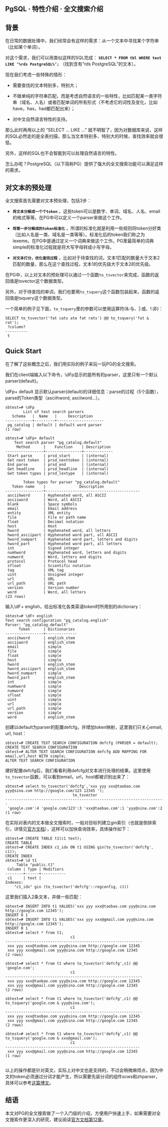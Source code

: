 ## PgSQL · 特性介绍 · 全文搜索介绍


    
## 背景


在日常的数据处理中，我们经常会有这样的需求：从一个文本中寻找某个字符串（比如某个单词）。  


对这个需求，我们可以用类似这样的SQL完成： **`SELECT * FROM tbl WHERE text LIKE ‘%rds PostgreSQL%’;`** （找到含有“rds PostgreSQL”的文本）。  


现在我们考虑一些特殊的情形：  


* 需要查找的文本特别多，特别大；  

  
* 不做单纯的字符串匹配，而是考虑自然语言的一些特性，比如匹配某一类字符串（域名、人名）或者匹配单词的所有形式（不考虑它的词性及变化，比如have，has，had都匹配出来）；  

  
* 对中文自然语言特性的支持。  



那么此时再用以上的 “SELECT … LIKE …” 就不明智了，因为对数据库来说，这样的SQL必然走的是全表扫描，那么当文本特别多、特别大的时候，查找效率就会很低。  


另外，这样的SQL也不会智能到可以处理自然语言的特性。  


怎么办呢？PostgreSQL（以下简称PG）提供了强大的全文搜索功能可以满足这样的需求。  

## 对文本的预处理


全文搜索首先需要对文本预处理，包括3步：  


* **`将文本分解成一个个token`** ，这些token可以是数字、单词、域名、人名、email的格式等等。在PG中可以定义一个parser来做这个工作。  

  
* **`将第一步分解成的token标准化`** ，所谓的标准化就是利用一些规则将token分好类（比如人名是一类、域名是一类等等）。标准化后的token我们称之为lexeme。在PG中是通过定义一个词典来做这个工作。PG里最简单的词典simple的标准化过程就是将大写字母转成小写字母。  

  
* **`对文本打分，优化查找过程`** ，比如对于待查找的词，文本1匹配的数量大于文本2匹配的数量，那么在这个查找过程，文本1的优先级大于文本2的优先级。  



在PG中，以上对文本的预处理可以通过一个函数`to_tsvector`来完成，函数的返回值是tsvector这个数据类型。  


另外，对于待查找的单词，我们也要用`to_tsquery`这个函数包装起来，函数的返回值是tsquery这个数据类型。  


一个简单的例子见下面，`to_tsquery`里的参数可以使用运算符(&:与、|:或、!:非)：  

```LANG
SELECT to_tsvector('fat cats ate fat rats') @@ to_tsquery('fat & rat');
 ?column?
----------
 t

```

## Quick Start


在了解了这些概念之后，我们用实际的例子来玩一玩PG的全文搜索。  


我们在client端输入以下命令，\dFp显示的是所有的parser，这里只有一个默认parser(default)。  


\dFp+ default 显示默认parser(default)的详细信息：parse的过程（5个函数），parse的Token类型（asciihword, asciiword…）。  

```LANG
sbtest=# \dFp
        List of text search parsers
   Schema   |  Name   |     Description
------------+---------+---------------------
 pg_catalog | default | default word parser
(1 row)

sbtest=# \dFp+ default
    Text search parser "pg_catalog.default"
     Method      |    Function    | Description
-----------------+----------------+-------------
 Start parse     | prsd_start     | (internal)
 Get next token  | prsd_nexttoken | (internal)
 End parse       | prsd_end       | (internal)
 Get headline    | prsd_headline  | (internal)
 Get token types | prsd_lextype   | (internal)

        Token types for parser "pg_catalog.default"
   Token name    |               Description
-----------------+------------------------------------------
 asciihword      | Hyphenated word, all ASCII
 asciiword       | Word, all ASCII
 blank           | Space symbols
 email           | Email address
 entity          | XML entity
 file            | File or path name
 float           | Decimal notation
 host            | Host
 hword           | Hyphenated word, all letters
 hword_asciipart | Hyphenated word part, all ASCII
 hword_numpart   | Hyphenated word part, letters and digits
 hword_part      | Hyphenated word part, all letters
 int             | Signed integer
 numhword        | Hyphenated word, letters and digits
 numword         | Word, letters and digits
 protocol        | Protocol head
 sfloat          | Scientific notation
 tag             | XML tag
 uint            | Unsigned integer
 url             | URL
 url_path        | URL path
 version         | Version number
 word            | Word, all letters
(23 rows)

```


输入\dF+ english，给出标准化各类英语token时所用到的dictionary：  

```LANG
sbtest=# \dF+ english
Text search configuration "pg_catalog.english"
Parser: "pg_catalog.default"
      Token      | Dictionaries
-----------------+--------------
 asciihword      | english_stem
 asciiword       | english_stem
 email           | simple
 file            | simple
 float           | simple
 host            | simple
 hword           | english_stem
 hword_asciipart | english_stem
 hword_numpart   | simple
 hword_part      | english_stem
 int             | simple
 numhword        | simple
 numword         | simple
 sfloat          | simple
 uint            | simple
 url             | simple
 url_path        | simple
 version         | simple
 word            | english_stem

```


创建以default为parser的配置defcfg，并增加token映射，这里我们只关心email, url, host：  

```LANG
sbtest=# CREATE TEXT SEARCH CONFIGURATION defcfg (PARSER = default);
CREATE TEXT SEARCH CONFIGURATION
sbtest=# ALTER TEXT SEARCH CONFIGURATION defcfg ADD MAPPING FOR email,url,host WITH simple;
ALTER TEXT SEARCH CONFIGURATION

```


建好配置defcfg后，我们看看利用defcfg对文本进行处理的结果。这里使用`to_tsvector`函数，可以看到email，url，host都被识别出来了：  

```LANG
sbtest=# select to_tsvector('defcfg','xxx yyy xxx@taobao.com yyy@sina.com http://google.com/123 12345 ');
                              to_tsvector
-----------------------------------------------------------------------
 'google.com':4 'google.com/123':3 'xxx@taobao.com':1 'yyy@sina.com':2
(1 row)

```


在实际对表内的文本做全文搜索时，一般对目标列建立gin索引（也就是倒排索引，详情见[官方文档][0]），这样可以加快查询效率，具体操作如下：  

```LANG
sbtest=# CREATE TABLE t1(c1 text);
CREATE TABLE
sbtest=# CREATE INDEX c1_idx ON t1 USING gin(to_tsvector('defcfg', c1));
CREATE INDEX
sbtest=# \d t1
     Table "public.t1"
 Column | Type | Modifiers
--------+------+-----------
 c1     | text |
Indexes:
    "c1_idx" gin (to_tsvector('defcfg'::regconfig, c1))

```


这里我们插入2条文本，并做一些匹配：  

```LANG
sbtest=# INSERT INTO t1 VALUES('xxx yyy xxx@taobao.com yyy@sina.com http://google.com 12345');
INSERT 0 1
sbtest=# INSERT INTO t1 VALUES('xxx yyy xxx@gmail.com yyy@sina.com http://google.com 12345');
INSERT 0 1
sbtest=# select * from t1;
                             c1
-------------------------------------------------------------
 xxx yyy xxx@taobao.com yyy@sina.com http://google.com 12345
 xxx yyy xxx@gmail.com yyy@sina.com http://google.com 12345
(2 rows)

sbtest=# select * from t1 where to_tsvector('defcfg',c1) @@ 'google.com';
                             c1
-------------------------------------------------------------
 xxx yyy xxx@taobao.com yyy@sina.com http://google.com 12345
 xxx yyy xxx@gmail.com yyy@sina.com http://google.com 12345
(2 rows)

sbtest=# select * from t1 where to_tsvector('defcfg',c1) @@ to_tsquery('google.com & yyy@sina.com');
                             c1
-------------------------------------------------------------
 xxx yyy xxx@taobao.com yyy@sina.com http://google.com 12345
 xxx yyy xxx@gmail.com yyy@sina.com http://google.com 12345
(2 rows)

sbtest=# select * from t1 where to_tsvector('defcfg',c1) @@ to_tsquery('google.com & xxx@gmail.com');
                             c1
------------------------------------------------------------
 xxx yyy xxx@gmail.com yyy@sina.com http://google.com 12345
(1 row)


```


以上的操作都是针对英文，实际上对中文也是支持的，不过会稍微麻烦点，因为中文的token必须通过分词才能产生，所以需要先装分词的组件scws和zhparser，具体可以参考[这篇博文][1]。  

## 结语


本文对PG的全文搜索做了一个入门级的介绍，方便用户快速上手，如果需要对全文搜索作更深入的研究，建议阅读[官方文档第12章][2]。  


[0]: http://www.postgresql.org/docs/9.4/static/textsearch-indexes.html
[1]: http://blog.chinaunix.net/uid-20726500-id-4820580.html
[2]: http://www.postgresql.org/docs/9.4/static/textsearch.html